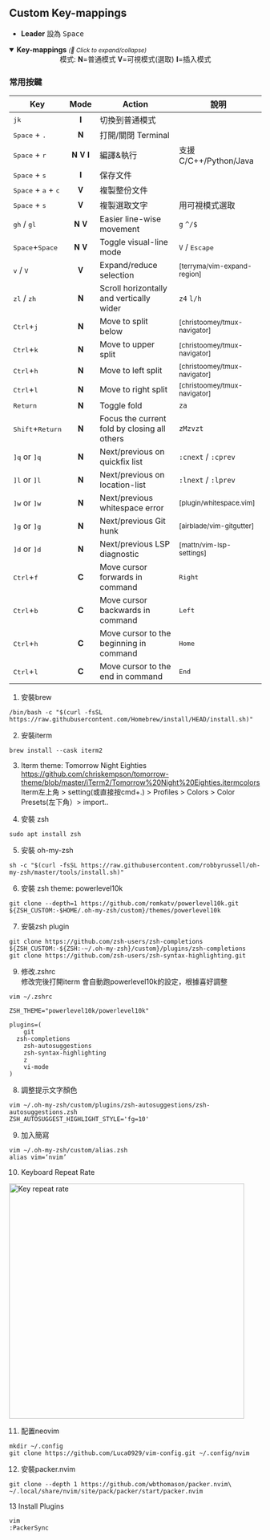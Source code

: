 ## Custom Key-mappings


* **Leader** 設為 <kbd>Space</kbd>

<details open>
  <summary>
    <strong>Key-mappings</strong>
    <small><i>(🔎 Click to expand/collapse)</i></small>
  </summary>

<center>模式: 𝐍=普通模式 𝐕=可視模式(選取) 𝐈=插入模式</center>

### 常用按鍵 
| Key   | Mode | Action             | 說明 
| ----- |:----:| ------------------ | ------
| <kbd>jk</kbd>| 𝐈| 切換到普通模式 | 
| <kbd>Space</kbd> + <kbd>.</kbd>| 𝐍 | 打開/關閉 Terminal | 
| <kbd>Space</kbd> + <kbd>r</kbd>| 𝐍 𝐕 𝐈| 編譯&執行 | 支援C/C++/Python/Java
| <kbd>Space</kbd> + <kbd>s</kbd>| 𝐈| 保存文件 | 
| <kbd>Space</kbd> + <kbd>a</kbd> + <kbd>c</kbd>| 𝐕 | 複製整份文件 | 
| <kbd>Space</kbd> + <kbd>s</kbd>| 𝐕 | 複製選取文字 | 用可視模式選取
| <kbd>gh</kbd> / <kbd>gl</kbd> | 𝐍 𝐕 | Easier line-wise movement | `g` `^/$`
| <kbd>Space</kbd>+<kbd>Space</kbd> | 𝐍 𝐕 | Toggle visual-line mode | `V` / <kbd>Escape</kbd>
| <kbd>v</kbd> / <kbd>V</kbd> | 𝐕 | Expand/reduce selection | <small>[terryma/vim-expand-region]</small>
| <kbd>zl</kbd> / <kbd>zh</kbd> | 𝐍 | Scroll horizontally and vertically wider | `z4` `l/h`
| <kbd>Ctrl</kbd>+<kbd>j</kbd> | 𝐍 | Move to split below | <small>[christoomey/tmux-navigator]</small>
| <kbd>Ctrl</kbd>+<kbd>k</kbd> | 𝐍 | Move to upper split | <small>[christoomey/tmux-navigator]</small>
| <kbd>Ctrl</kbd>+<kbd>h</kbd> | 𝐍 | Move to left split | <small>[christoomey/tmux-navigator]</small>
| <kbd>Ctrl</kbd>+<kbd>l</kbd> | 𝐍 | Move to right split | <small>[christoomey/tmux-navigator]</small>
| <kbd>Return</kbd> | 𝐍 | Toggle fold | `za`
| <kbd>Shift</kbd>+<kbd>Return</kbd> | 𝐍 | Focus the current fold by closing all others | `zMzvzt`
| <kbd>]q</kbd> or <kbd>]q</kbd> | 𝐍 | Next/previous on quickfix list | `:cnext` / `:cprev`
| <kbd>]l</kbd> or <kbd>]l</kbd> | 𝐍 | Next/previous on location-list | `:lnext` / `:lprev`
| <kbd>]w</kbd> or <kbd>]w</kbd> | 𝐍 | Next/previous whitespace error | <small>[plugin/whitespace.vim]</small>
| <kbd>]g</kbd> or <kbd>]g</kbd> | 𝐍 | Next/previous Git hunk | <small>[airblade/vim-gitgutter]</small>
| <kbd>]d</kbd> or <kbd>]d</kbd> | 𝐍 | Next/previous LSP diagnostic | <small>[mattn/vim-lsp-settings]</small>
| <kbd>Ctrl</kbd>+<kbd>f</kbd> | 𝐂 | Move cursor forwards in command | <kbd>Right</kbd>
| <kbd>Ctrl</kbd>+<kbd>b</kbd> | 𝐂 | Move cursor backwards in command | <kbd>Left</kbd>
| <kbd>Ctrl</kbd>+<kbd>h</kbd> | 𝐂 | Move cursor to the beginning in command | <kbd>Home</kbd>
| <kbd>Ctrl</kbd>+<kbd>l</kbd> | 𝐂 | Move cursor to the end in command | <kbd>End</kbd>

1. 安裝brew

```
/bin/bash -c "$(curl -fsSL https://raw.githubusercontent.com/Homebrew/install/HEAD/install.sh)"
```

2. 安裝iterm

```
brew install --cask iterm2
```

3. Iterm theme: Tomorrow Night Eighties  <br>
<https://github.com/chriskempson/tomorrow-theme/blob/master/iTerm2/Tomorrow%20Night%20Eighties.itermcolors> <br>
Iterm左上角 > setting(或直接按cmd+.) > Profiles > Colors > Color Presets(左下角）> import..


5. 安裝 zsh
```
sudo apt install zsh
```

5. 安裝 oh-my-zsh
```
sh -c "$(curl -fsSL https://raw.githubusercontent.com/robbyrussell/oh-my-zsh/master/tools/install.sh)"
```

6. 安裝 zsh theme: powerlevel10k
```
git clone --depth=1 https://github.com/romkatv/powerlevel10k.git ${ZSH_CUSTOM:-$HOME/.oh-my-zsh/custom}/themes/powerlevel10k
```

7. 安裝zsh plugin
```
git clone https://github.com/zsh-users/zsh-completions ${ZSH_CUSTOM:-${ZSH:-~/.oh-my-zsh}/custom}/plugins/zsh-completions
git clone https://github.com/zsh-users/zsh-syntax-highlighting.git
```
 
9. 修改.zshrc <br>
修改完後打開iterm 會自動跑powerlevel10k的設定，根據喜好調整
```
vim ~/.zshrc

ZSH_THEME="powerlevel10k/powerlevel10k"

plugins=(
	git 
  zsh-completions
	zsh-autosuggestions
	zsh-syntax-highlighting
	z
	vi-mode
)
```


8. 調整提示文字顏色
```
vim ~/.oh-my-zsh/custom/plugins/zsh-autosuggestions/zsh-autosuggestions.zsh
ZSH_AUTOSUGGEST_HIGHLIGHT_STYLE='fg=10'
```

9. 加入簡寫
```
vim ~/.oh-my-zsh/custom/alias.zsh
alias vim=‘nvim’ 
```


10. Keyboard Repeat Rate
<img width="469" alt="Key repeat rate" src="https://github.com/Luca0929/vim-config/assets/52985205/cc54b138-3cce-497c-a4b5-a77c8bb90178">

11. 配置neovim
```
mkdir ~/.config
git clone https://github.com/Luca0929/vim-config.git ~/.config/nvim
```

12. 安裝packer.nvim
```
git clone --depth 1 https://github.com/wbthomason/packer.nvim\ ~/.local/share/nvim/site/pack/packer/start/packer.nvim
```

13 Install Plugins
```
vim
:PackerSync
```
